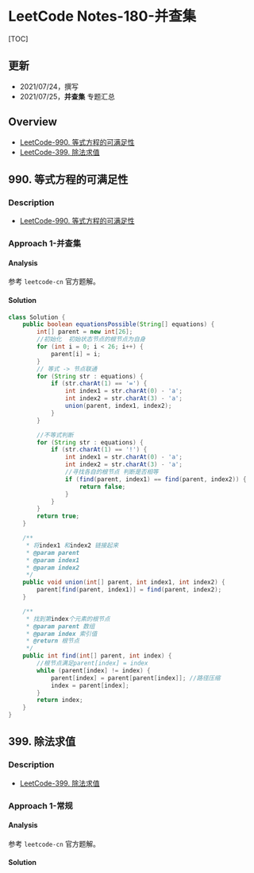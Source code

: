 # LeetCode Notes-180-并查集


[TOC]



## 更新
* 2021/07/24，撰写
* 2021/07/25，**并查集** 专题汇总


## Overview

* [LeetCode-990. 等式方程的可满足性](https://leetcode-cn.com/problems/satisfiability-of-equality-equations/)
* [LeetCode-399. 除法求值](https://leetcode-cn.com/problems/evaluate-division/)





## 990. 等式方程的可满足性
### Description
* [LeetCode-990. 等式方程的可满足性](https://leetcode-cn.com/problems/satisfiability-of-equality-equations/)


### Approach 1-并查集
#### Analysis

参考 `leetcode-cn` 官方题解。



#### Solution

```java
class Solution {
    public boolean equationsPossible(String[] equations) {
        int[] parent = new int[26];
        //初始化  初始状态节点的根节点为自身
        for (int i = 0; i < 26; i++) {
            parent[i] = i;
        }
        // 等式 -> 节点联通
        for (String str : equations) {
            if (str.charAt(1) == '=') {
                int index1 = str.charAt(0) - 'a';
                int index2 = str.charAt(3) - 'a';
                union(parent, index1, index2);
            }
        }

        //不等式判断
        for (String str : equations) {
            if (str.charAt(1) == '!') {
                int index1 = str.charAt(0) - 'a';
                int index2 = str.charAt(3) - 'a';
                //寻找各自的根节点 判断是否相等
                if (find(parent, index1) == find(parent, index2)) {
                    return false;
                }
            }
        }
        return true;
    }

    /**
     * 将index1 和index2 链接起来
     * @param parent
     * @param index1
     * @param index2
     */
    public void union(int[] parent, int index1, int index2) {
        parent[find(parent, index1)] = find(parent, index2);
    }

    /**
     * 找到第index个元素的根节点
     * @param parent 数组
     * @param index 索引值
     * @return 根节点
     */
    public int find(int[] parent, int index) {
        //根节点满足parent[index] = index
        while (parent[index] != index) {
            parent[index] = parent[parent[index]]; //路径压缩
            index = parent[index];  
        }
        return index;
    }
}

```




## 399. 除法求值
### Description
* [LeetCode-399. 除法求值](https://leetcode-cn.com/problems/evaluate-division/)


### Approach 1-常规
#### Analysis

参考 `leetcode-cn` 官方题解。



#### Solution





